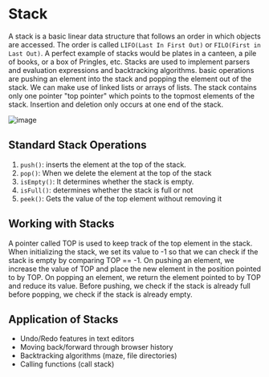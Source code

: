 # Stack

 A stack is a basic linear data structure that follows an order in which objects are accessed. The order is called `LIFO(Last In First Out)` or `FILO(First in Last Out)`. A perfect example of stacks would be plates in a canteen, a pile of books, or a box of Pringles, etc. Stacks are used to implement parsers and evaluation expressions and backtracking algorithms. basic operations are pushing an element into the stack and popping the element out of the stack. We can make use of linked lists or arrays of lists. The stack contains only one pointer "top pointer" which points to the topmost elements of the stack. Insertion and deletion only occurs at one end of the stack.

![image](https://user-images.githubusercontent.com/72748315/208665818-2c8ed75b-812c-4052-8d48-7d811fc0db0d.png)

## Standard Stack Operations

1. `push()`: inserts the element at the top of the stack.
2. `pop()`: When we delete the element at the top of the stack
3. `isEmpty()`: It determines whether the stack is empty.
4. `isFull()`: determines whether the stack is full or not
5. `peek()`: Gets the value of the top element without removing it

## Working with Stacks

 A pointer called TOP is used to keep track of the top element in the stack. When initializing the stack, we set its value to -1 so that we can check if the stack is empty by comparing TOP == -1. On pushing an element, we increase the value of TOP and place the new element in the position pointed to by TOP. On popping an element, we return the element pointed to by TOP and reduce its value. Before pushing, we check if the stack is already full before popping, we check if the stack is already empty.

## Application of Stacks

- Undo/Redo features in text editors
- Moving back/forward through browser history
- Backtracking algorithms (maze, file directories)
- Calling functions (call stack)
